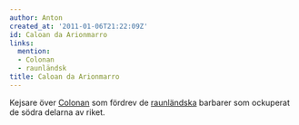 ```yaml
---
author: Anton
created_at: '2011-01-06T21:22:09Z'
id: Caloan da Arionmarro
links:
  mention:
  - Colonan
  - raunländsk
title: Caloan da Arionmarro
---
```


Kejsare över [Colonan] som fördrev de [raunländska] barbarer som ockuperat de södra delarna av
riket.

  [Colonan]: Colonan
  [raunländska]: raunländsk
